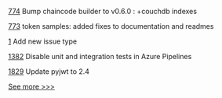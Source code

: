 
[774](https://github.com/hyperledger/fabric-samples/pull/774) Bump chaincode builder to v0.6.0 : +couchdb indexes

[773](https://github.com/hyperledger/fabric-samples/pull/773) token samples: added fixes to documentation and readmes 

[1](https://github.com/hyperledger-labs/governance/pull/1) Add new issue type

[1382](https://github.com/hyperledger/caliper/pull/1382) Disable unit and integration tests in Azure Pipelines

[1829](https://github.com/hyperledger/aries-cloudagent-python/pull/1829) Update pyjwt to 2.4


[See more >>>](https://start-here.hyperledger.org/pull-requests)
